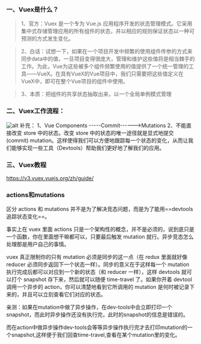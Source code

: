 ### 一、Vuex是什么？
> 1、官方：Vuex 是一个专为 Vue.js 应用程序开发的状态管理模式。它采用集中式存储管理应用的所有组件的状态，并以相应的规则保证状态以一种可预测的方式发生变化。

> 2、白话：试想一下，如果在一个项目开发中频繁的使用组件传参的方式来同步data中的值，一旦项目变得很庞大，管理和维护这些值将是相当棘手的工作。为此，Vue为这些被多个组件频繁使用的值提供了一个统一管理的工具——VueX。在具有VueX的Vue项目中，我们只需要把这些值定义在VueX中，即可在整个Vue项目的组件中使用。

> 3、本质：把组件的共享状态抽取出来，以一个全局单例模式管理

### 二、Vuex工作流程：
![alt](https://v3.vuex.vuejs.org/vuex.png "Vuex工作流程")
补充：
1、Vue Components -----Commit------>Mutations
2、不能直接改变 store 中的状态。改变 store 中的状态的唯一途径就是显式地提交 (commit) mutation。这样使得我们可以方便地跟踪每一个状态的变化，从而让我们能够实现一些工具（Devtools）帮助我们更好地了解我们的应用。

### 三、Vuex教程
https://v3.vuex.vuejs.org/zh/guide/

### actions和mutations
区分 actions 和 mutations 并不是为了解决竞态问题，而是为了能用==devtools 追踪状态变化==。

事实上在 vuex 里面 actions 只是一个架构性的概念，并不是必须的，说到底只是一个函数，你在里面想干嘛都可以，只要最后触发 mutation 就行。异步竞态怎么处理那是用户自己的事情。

vuex 真正限制你的只有 mutation 必须是同步的这一点（在 redux 里面就好像 reducer 必须同步返回下一个状态一样）。同步的意义在于这样每一个 mutation 执行完成后都可以对应到一个新的状态（和 reducer 一样），这样 devtools 就可以打个 snapshot 存下来，然后就可以随便 time-travel 了。如果你开着 devtool 调用一个异步的 action，你可以清楚地看到它所调用的 mutation 是何时被记录下来的，并且可以立刻查看它们对应的状态。

亲测：如果在mutation中做了异步操作，在dev-tools中会立即打印一个snapshot，而此时异步操作还没有执行完，此时的snapshot的信息是错误的。

而在action中做异步操作dev-tools会等等异步操作执行完才去打印mutation的一个snapshot,这样便于我们回查time-travel,查看在某个mutation里的变化。